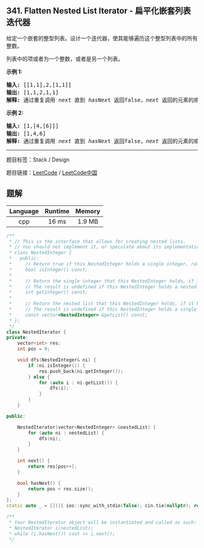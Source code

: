 ## 341. Flatten Nested List Iterator - 扁平化嵌套列表迭代器

<!--If you want to use the English description, use `question.content` instead-->

<p>给定一个嵌套的整型列表。设计一个迭代器，使其能够遍历这个整型列表中的所有整数。</p>

<p>列表中的项或者为一个整数，或者是另一个列表。</p>

<p><strong>示例 1:</strong></p>

<pre><strong>输入: </strong>[[1,1],2,[1,1]]
<strong>输出: </strong>[1,1,2,1,1]
<strong>解释: </strong>通过重复调用&nbsp;<em>next </em>直到&nbsp;<em>hasNex</em>t 返回false，<em>next&nbsp;</em>返回的元素的顺序应该是: <code>[1,1,2,1,1]</code>。</pre>

<p><strong>示例 2:</strong></p>

<pre><strong>输入: </strong>[1,[4,[6]]]
<strong>输出: </strong>[1,4,6]
<strong>解释: </strong>通过重复调用&nbsp;<em>next&nbsp;</em>直到&nbsp;<em>hasNex</em>t 返回false，<em>next&nbsp;</em>返回的元素的顺序应该是: <code>[1,4,6]</code>。
</pre>



-----

题目标签：Stack / Design

题目链接：[LeetCode](https://leetcode.com/problems/flatten-nested-list-iterator/description/)  /  [LeetCode中国](https://leetcode-cn.com/problems/flatten-nested-list-iterator/description/)

## 题解



| Language | Runtime | Memory |
|:---:|:---:|:---:|
| cpp  | 16  ms | 1.9 MB |

```cpp
/**
 * // This is the interface that allows for creating nested lists.
 * // You should not implement it, or speculate about its implementation
 * class NestedInteger {
 *   public:
 *     // Return true if this NestedInteger holds a single integer, rather than a nested list.
 *     bool isInteger() const;
 *
 *     // Return the single integer that this NestedInteger holds, if it holds a single integer
 *     // The result is undefined if this NestedInteger holds a nested list
 *     int getInteger() const;
 *
 *     // Return the nested list that this NestedInteger holds, if it holds a nested list
 *     // The result is undefined if this NestedInteger holds a single integer
 *     const vector<NestedInteger> &getList() const;
 * };
 */
class NestedIterator {
private:
    vector<int> res;
    int pos = 0;

    void dfs(NestedInteger& ni) {
        if (ni.isInteger()) {
            res.push_back(ni.getInteger());
        } else {
            for (auto i : ni.getList()) {
                dfs(i);
            }
        }
    }

public:

    NestedIterator(vector<NestedInteger> &nestedList) {
        for (auto ni : nestedList) {
            dfs(ni);
        }
    }

    int next() {
        return res[pos++];
    }

    bool hasNext() {
        return pos < res.size();
    }
};
static auto _ = [](){ ios::sync_with_stdio(false); cin.tie(nullptr); return 0; }();

/**
 * Your NestedIterator object will be instantiated and called as such:
 * NestedIterator i(nestedList);
 * while (i.hasNext()) cout << i.next();
 */
```
